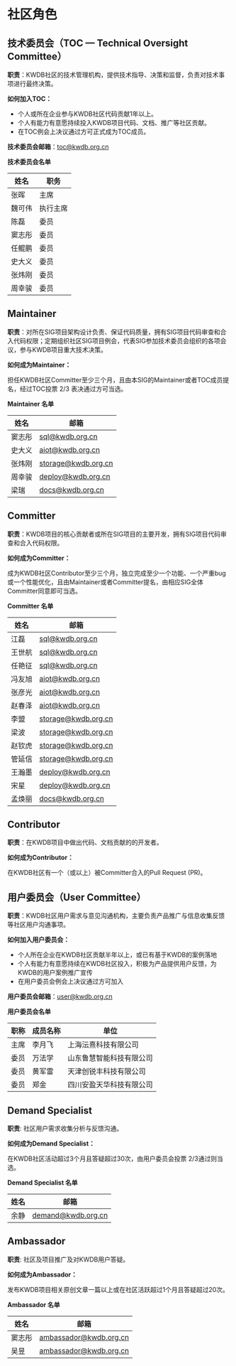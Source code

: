 # 社区角色
## 技术委员会（TOC — Technical Oversight Committee）

**职责**：KWDB社区的技术管理机构，提供技术指导、决策和监督，负责对技术事项进行最终决策。

**如何加入TOC：**

- 个人或所在企业参与KWDB社区代码贡献1年以上。
- 个人有能力有意愿持续投入KWDB项目代码、文档、推广等社区贡献。
- 在TOC例会上决议通过方可正式成为TOC成员。

**技术委员会邮箱**：[toc@kwdb.org.cn](mailto:toc@kaiwudb.org.cn)

**技术委员会名单**

| **姓名** | **职务** |
| -------- | --------| 
| 张晖     | 主席     |  
| 魏可伟   | 执行主席 |  
| 陈磊     | 委员     | 
| 窦志彤   | 委员     | 
| 任鲲鹏   | 委员     | 
| 史大义   | 委员     | 
| 张炜刚   | 委员     | 
| 周幸骏   | 委员     | 


## **Maintainer**

**职责**：对所在SIG项目架构设计负责、保证代码质量，拥有SIG项目代码审查和合入代码权限；定期组织社区SIG项目例会，代表SIG参加技术委员会组织的各项会议，参与KWDB项目重大技术决策。

**如何成为Maintainer：**

担任KWDB社区Committer至少三个月，且由本SIG的Maintainer或者TOC成员提名，经过TOC投票 2/3 表决通过方可当选。

**Maintainer 名单**

| **姓名** | **邮箱**                                          |
| -------- | ------------------------------------------------- |
| 窦志彤   | [sql@kwdb.org.cn](mailto:sql@kwdb.org.cn)         |
| 史大义   | [aiot@kwdb.org.cn](mailto:aiot@kwdb.org.cn)       |
| 张炜刚   | [storage@kwdb.org.cn](mailto:storage@kwdb.org.cn) |
| 周幸骏   | [deploy@kwdb.org.cn](mailto:deploy@kwdb.org.cn) |
| 梁瑞     | [docs@kwdb.org.cn](mailto:docs@kwdb.org.cn)       |

## **Committer**

**职责**：KWDB项目的核心贡献者或所在SIG项目的主要开发，拥有SIG项目代码审查和合入代码权限。

**如何成为Committer：**

成为KWDB社区Contributor至少三个月，独立完成至少一个功能、一个严重bug或一个性能优化，且由Maintainer或者Committer提名，由相应SIG全体Committer同意即可当选。

**Committer 名单**

| **姓名** | **邮箱**                                          |
| -------- | -------------------------------------------------|
| 江磊     | [sql@kwdb.org.cn](mailto:sql@kwdb.org.cn)         |
| 王世航   | [sql@kwdb.org.cn](mailto:sql@kwdb.org.cn)         |
| 任艳征   | [sql@kwdb.org.cn](mailto:sql@kwdb.org.cn)         | 
| 冯友旭   | [aiot@kwdb.org.cn](mailto:aiot@kwdb.org.cn)       |
| 张彦光   | [aiot@kwdb.org.cn](mailto:aiot@kwdb.org.cn)       |
| 赵春泽   | [aiot@kwdb.org.cn](mailto:aiot@kwdb.org.cn)       |
| 李盟     | [storage@kwdb.org.cn](mailto:storage@kwdb.org.cn) |
| 梁波     | [storage@kwdb.org.cn](mailto:storage@kwdb.org.cn) |
| 赵钦虎   | [storage@kwdb.org.cn](mailto:storage@kwdb.org.cn) |
| 管延信   | [storage@kwdb.org.cn](mailto:storage@kwdb.org.cn) |
| 王瀚墨   | [deploy@kwdb.org.cn](mailto:deploy@kwdb.org.cn)   |
| 宋星     | [deploy@kwdb.org.cn](mailto:deploy@kwdb.org.cn)   |
| 孟焕丽   | [docs@kwdb.org.cn](mailto:docs@kwdb.org.cn)       |

## **Contributor**

**职责**：在KWDB项目中做出代码、文档贡献的的开发者。

**如何成为Contributor：**

在KWDB社区有一个（或以上）被Committer合入的Pull Request (PR)。

## **用户委员会（User Committee）**

**职责**：KWDB社区用户需求与意见沟通机构，主要负责产品推广与信息收集反馈等社区用户沟通事项。

**如何加入用户委员会：**

- 个人所在企业在KWDB社区贡献半年以上，或已有基于KWDB的案例落地
- 个人有能力有意愿持续在KWDB社区投入，积极为产品提供用户反馈，为KWDB的用户案例推广宣传
- 在用户委员会例会上决议通过方可加入
  

**用户委员会邮箱**：[user@kwdb.org.cn](mailto:user@kwdb.org.cn)

**用户委员会名单**

| **职称** | **成员名称** | **单位**                 |
| -------- | ------------ | ------------------------ |
| 主席     | 李月飞       | 上海沄熹科技有限公司     |
| 委员     | 万法学       | 山东鲁慧智能科技有限公司 |
| 委员     | 黄军雷       | 天津创锐丰科技有限公司   |
| 委员     | 郑金         | 四川安盈天华科技有限公司 |

## **Demand Specialist**

**职责**: 社区用户需求收集分析与反馈沟通。

**如何成为Demand Specialist：**

在KWDB社区活动超过3个月且答疑超过30次，由用户委员会投票 2/3通过则当选。

**Demand Specialist 名单**

| **姓名** | **邮箱**                                           |
| -------- | -------------------------------------------------- |
| 余静     | [demand@kwdb.org.cn](mailto:demand@kaiwudb.org.cn) |

## **Ambassador**

**职责**: 社区及项目推广及对KWDB用户答疑。

**如何成为Ambassador：**

发布KWDB项目相关原创文章一篇以上或在社区活跃超过1个月且答疑超过20次。

**Ambassador 名单**

| **姓名** | **邮箱**                                                   |
| -------- | ----------------------------------------------------------|
| 窦志彤   | [ambassador@kwdb.org.cn](mailto:Ambassador@kaiwudb.org.cn) |
| 吴昱     | [ambassador@kwdb.org.cn](mailto:Ambassador@kaiwudb.org.cn) |
